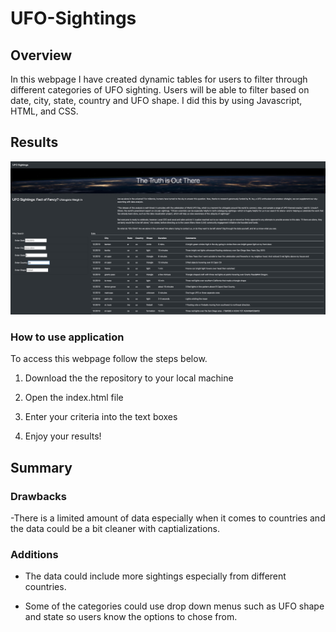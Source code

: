 # UFO-Sightings
## Overview
In this webpage I have created dynamic tables for users to filter through different categories of UFO sighting. Users will be able to filter based on date, city, state, country and UFO shape. I did this by using Javascript, HTML, and CSS.

## Results
![](/static/images/result.jpg)

### How to use application
To access this webpage follow the steps below.
1. Download the the repository to your local machine

2. Open the index.html file
 
3. Enter your criteria into the text boxes

4. Enjoy your results!

## Summary
### Drawbacks
-There is a limited amount of data especially when it comes to countries and the data could be a bit cleaner with captializations.

### Additions
- The data could include more sightings especially from different countries.

- Some of the categories could use drop down menus such as UFO shape and state so users know the options to chose from.
